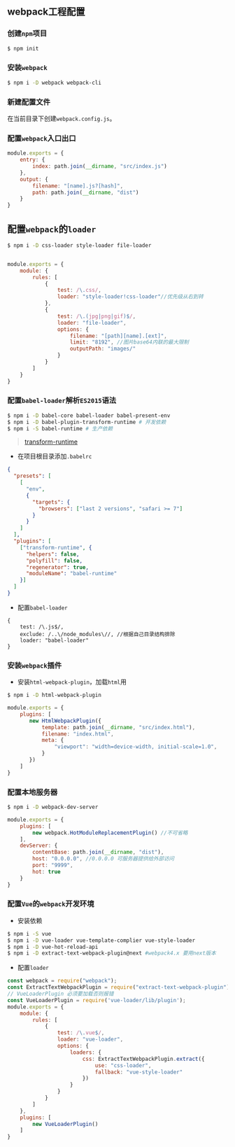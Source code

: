 ## webpack工程配置
### 创建`npm`项目
```bash
$ npm init
```
### 安装`webpack`
```bash
$ npm i -D webpack webpack-cli
```
### 新建配置文件
在当前目录下创建`webpack.config.js`。

### 配置`webpack`入口出口
```js
module.exports = {
    entry: {
        index: path.join(__dirname, "src/index.js")
    },
    output: {
        filename: "[name].js?[hash]",
        path: path.join(__dirname, "dist")
    }
}
```

## 配置`webpack`的`loader`
```bash
$ npm i -D css-loader style-loader file-loader
```
```js

module.exports = {
    module: {
        rules: [
            {
                test: /\.css/,
                loader: "style-loader!css-loader"//优先级从右到转
            },
            {
                test: /\.(jpg|png|gif)$/,
                loader: "file-loader",
                options: {
                    filename: "[path][name].[ext]",
                    limit: "8192", //图片base64内联的最大限制
                    outputPath: "images/"
                }
            }
        ]
    }
}
```

### 配置`babel-loader`解析`ES2015`语法
```bash
$ npm i -D babel-core babel-loader babel-present-env
$ npm i -D babel-plugin-transform-runtime # 开发依赖
$ npm i -S babel-runtime # 生产依赖
```
> [transform-runtime](https://www.babeljs.cn/docs/plugins/transform-runtime/#%E5%AE%89%E8%A3%85)

* 在项目根目录添加`.babelrc`
```json
{
  "presets": [
    [
      "env",
      {
        "targets": {
          "browsers": ["last 2 versions", "safari >= 7"]
        }
      }
    ]
  ],
  "plugins": [
    ["transform-runtime", {
      "helpers": false,
      "polyfill": false,
      "regenerator": true,
      "moduleName": "babel-runtime"
    }]
  ]
}
```

* 配置`babel-loader`
```
{
    test: /\.js$/,
    exclude: /..\/node_modules\//, //根据自己目录结构排除
    loader: "babel-loader"
}
```

### 安装`webpack`插件
* 安装`html-webpack-plugin`，加载`html`用
```bash
$ npm i -D html-webpack-plugin
```
```js
module.exports = {
    plugins: [
       new HtmlWebpackPlugin({
           template: path.join(__dirname, "src/index.html"),
           filename: "index.html",
           meta: {
               "viewport": "width=device-width, initial-scale=1.0",
           }
       })
    ]
}
```

### 配置本地服务器
```bash
$ npm i -D webpack-dev-server
```
```js
module.exports = {
    plugins: [
        new webpack.HotModuleReplacementPlugin() //不可省略
    ],
    devServer: {
        contentBase: path.join(__dirname, "dist"),
        host: "0.0.0.0", //0.0.0.0 可服务器提供给外部访问
        port: "9999",
        hot: true
    }
}
```

### 配置`Vue`的`webpack`开发环境
* 安装依赖
```bash
$ npm i -S vue
$ npm i -D vue-loader vue-template-complier vue-style-loader
$ npm i -D vue-hot-reload-api
$ npm i -D extract-text-webpack-plugin@next #webpack4.x 要用next版本
```

* 配置`loader`
```js
const webpack = require("webpack");
const ExtractTextWebpackPlugin = require("extract-text-webpack-plugin");
// VueLoaderPlugin 必须要加载否则报错
const VueLoaderPlugin = require('vue-loader/lib/plugin');
module.exports = {
    module: {
        rules: [
            {
                test: /\.vue$/,
                loader: "vue-loader",
                options: {
                    loaders: {
                        css: ExtractTextWebpackPlugin.extract({
                            use: "css-loader",
                            fallback: "vue-style-loader"
                        })
                    }
                }
            }
        ]
    },
    plugins: [
        new VueLoaderPlugin()
    ]
}
```




